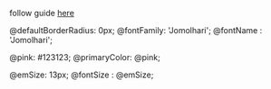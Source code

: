 follow guide [here](https://react.semantic-ui.com/theming)

@defaultBorderRadius: 0px;
@fontFamily: 'Jomolhari';
@fontName : 'Jomolhari';

@pink: #123123;
@primaryColor: @pink;

@emSize: 13px;
@fontSize : @emSize;

